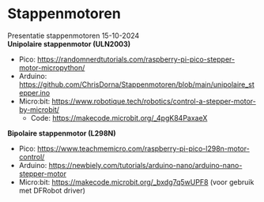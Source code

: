 # Stappenmotoren
Presentatie stappenmotoren 15-10-2024  
**Unipolaire stappenmotor (ULN2003)**   
+ Pico: https://randomnerdtutorials.com/raspberry-pi-pico-stepper-motor-micropython/  
+ Arduino: https://github.com/ChrisDorna/Stappenmotoren/blob/main/unipolaire_stepper.ino  
+ Micro:bit: https://www.robotique.tech/robotics/control-a-stepper-motor-by-microbit/  
    + Code: https://makecode.microbit.org/_4pgK84PaxaeX  

**Bipolaire stappenmotor (L298N)**  
+ Pico: https://www.teachmemicro.com/raspberry-pi-pico-l298n-motor-control/  
+ Arduino: https://newbiely.com/tutorials/arduino-nano/arduino-nano-stepper-motor
+ Micro:bit: https://makecode.microbit.org/_bxdg7q5wUPF8 (voor gebruik met DFRobot driver) 
